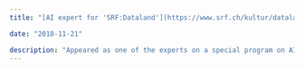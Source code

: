 ```yaml
---
title: "[AI expert for 'SRF:Dataland'](https://www.srf.ch/kultur/dataland)"

date: "2018-11-21"

description: "Appeared as one of the experts on a special program on AI and algorithmic governance organized by the Swiss German national TV station SRF "
---
```



